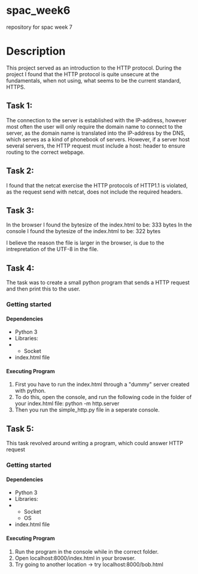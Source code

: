 # spac_week6
repository for spac week 7

# Description
This project served as an introduction to the HTTP protocol.
During the project I found that the HTTP protocol is quite unsecure at the fundamentals, when not using, what seems to be the current standard, HTTPS.

## Task 1:
The connection to the server is established with the IP-address, however most often the user will only require the domain name to connect to the server, as the domain name is translated into the IP-address by the DNS, which serves as a kind of phonebook of servers.
However, if a server host several servers, the HTTP request must include a host: header to ensure routing to the correct webpage.

## Task 2:
I found that the netcat exercise the HTTP protocols of HTTP1.1 is violated, as the request send with netcat, does not include the required headers.

## Task 3:
In the browser I found the bytesize of the index.html to be: 333 bytes
In the console I found the bytesize of the index.html to be: 322 bytes

I believe the reason the file is larger in the browser, is due to the intrepretation of the UTF-8 in the file.

## Task 4:
The task was to create a small python program that sends a HTTP request and then print this to the user.

### Getting started
#### Dependencies
- Python 3
- Libraries:
- - Socket
- index.html file
#### Executing Program
1. First you have to run the index.html through a "dummy" server created with python.
2. To do this, open the console, and run the following code in the folder of your index.html file: python -m http.server
3. Then you run the simple_http.py file in a seperate console.

## Task 5:
This task revolved around writing a program, which could answer HTTP request

### Getting started
#### Dependencies
- Python 3
- Libraries:
- - Socket
  - OS
- index.html file

#### Executing Program
1. Run the program in the console while in the correct folder.
2. Open localhost:8000/index.html in your browser.
3. Try going to another location -> try localhost:8000/bob.html
